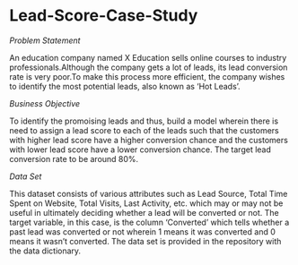 # Lead-Score-Case-Study

_Problem Statement_

An education company named X Education sells online courses to industry professionals.Although the company gets a lot of leads, its lead conversion rate is very poor.To make this process more efficient, the company wishes to identify the most potential leads, also known as ‘Hot Leads’.

_Business Objective_

To identify the promoising leads and thus,  build a model wherein  there is need to assign a lead score to each of the leads such that the customers with higher lead score have a higher conversion chance and the customers with lower lead score have a lower conversion chance. The  target lead conversion rate to be around 80%.

_Data Set_

This dataset consists of various attributes such as Lead Source, Total Time Spent on Website, Total Visits, Last Activity, etc. which may or may not be useful in ultimately deciding whether a lead will be converted or not. The target variable, in this case, is the column ‘Converted’ which tells whether a past lead was converted or not wherein 1 means it was converted and 0 means it wasn’t converted. The data set is provided in the repository with the data dictionary.
